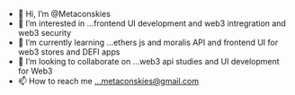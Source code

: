 - 👋 Hi, I’m @Metaconskies 
- 👀 I’m interested in ...frontend UI development and web3 intregration and web3 security 
- 🌱 I’m currently learning ...ethers js and moralis API and frontend UI for web3 stores and DEFI apps 
- 💞️ I’m looking to collaborate on ...web3 api studies and UI development for Web3
- 📫 How to reach me ...metaconskies@gmail.com

<!---
Metameta26/Metameta26 is a ✨ special ✨ repository because its `README.md` (this file) appears on your GitHub profile.
You can click the Preview link to take a look at your changes.
--->
